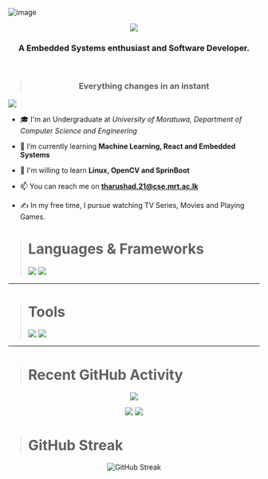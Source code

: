 ![image](https://github.com/TharushaDinujaya/TharushaDinujaya/blob/main/assets/back.jpg)

<p align="center">
   <a href="https://git.io/typing-svg" ><img src="https://readme-typing-svg.herokuapp.com?font=Ubuntu&weight=600&size=40&duration=3000&pause=1000&color=0DF712&center=true&width=435&height=100&lines=Hi+%F0%9F%91%8B%2C+I'm+Tharusha"/>
</a>
</p>
<h3 align="center">A Embedded Systems enthusiast and Software Developer.</h3>
<br/>

> <h3 align="center"> Everything changes in an instant </h3>

![](https://komarev.com/ghpvc/?username=TharushaDinujaya&color=brightgreen)

- 🎓 I'm an Undergraduate at _University of Moratuwa, Department of Computer Science and Engineering_

- 🌱 I’m currently learning **Machine Learning, React and Embedded Systems**

- 🌱 I'm willing to learn **Linux, OpenCV and SprinBoot**

- 📫 You can reach me on **tharushad.21@cse.mrt.ac.lk**

- ✍️ In my free time, I pursue watching TV Series, Movies and Playing Games.

<p align="center">

> <h1>Languages & Frameworks</h1>
> <img src="https://skillicons.dev/icons?i=angular,arduino,c,cpp,cmake,css,dart,express,flask,flutter" />
> <img src="https://skillicons.dev/icons?i=git,html,java,js,nodejs,opencv,py,raspberrypi,react,ros,tensorflow,ts" />
> <br/>

<hr/>

> <h1>Tools</h1>
> <img src="https://skillicons.dev/icons?i=anaconda,androidstudio,azure,bootstrap,debian,figma,github,gmail,idea,linkedin" />
> <img src="https://skillicons.dev/icons?i=linux,materialui,mongodb,mysql,npm,postman,pycharm,stackoverflow,ubuntu,vercel,vscode,windows" />
> <br/>

<hr/>

</p>

> <h1> Recent GitHub Activity</h1>

<p align="center"> <img src="http://github-profile-summary-cards.vercel.app/api/cards/profile-details?username=TharushaDinujaya&theme=github_dark"></p>

<p align="center">

<img src="http://github-profile-summary-cards.vercel.app/api/cards/most-commit-language?username=TharushaDinujaya&theme=github_dark">

<img src="http://github-profile-summary-cards.vercel.app/api/cards/stats?username=TharushaDinujaya&theme=github_dark">
</p>

> <h1> GitHub Streak</h1>

<p align="center">

 <img src="https://streak-stats.demolab.com?user=TharushaDinujaya&theme=github-dark&date_format=j%20M%5B%20Y%5D&background=6%2C070B68F1%2C000000&stroke=0029EB&ring=1DD8EB&sideLabels=12EBDB&dates=0F69EB&border=000000" alt="GitHub Streak">

</p>
